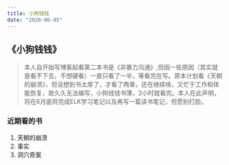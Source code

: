 ```yaml
---
title: 小狗钱钱
date: "2020-06-05"
---
```


## 《小狗钱钱》

> 本人自开始写博客起看第二本书是《非暴力沟通》,但因一些原因（其实就是看不下去，不想硬看）一直只看了一半，等看完在写。原本计划看《天朝的崩溃》，但没想到书太厚了，才看了两章，还在继续啃，又忙于工作和体能恢复，故久久无法编写，小狗钱钱书薄，2小时就看完。本人在此声明，将在6月底将完成ELK学习笔记以及再写一篇读书笔记，但愿别打脸。

### 近期看的书
1. 天朝的崩溃
1. 事实
1. 洞穴奇案



